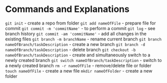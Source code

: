 # Commands and Explanations

`git init` - create a repo from folder
`git add nameOfFile` - prepare file for commit
`git commit -m 'commitName'` - to perform a commit
`git log` - see branch history
`git commit -am 'commitName'` - add all changes in the existing files
`git branch -m branchName` - rename current branch
`git branch nameOfBranch/taskDescription` - create a new branch
`git branch -d nameOfBranch/taskDescription` - delete branch
`git checkout -b nameOfBranch/taskDescription` - create and simultaneously switch to a newly created branch
`git switch nameOfBranch/taskDescription` - switch to a newly created branch 
`rm -r nameOfFile` - remove/delete file or folder
`touch nameOfFile` - create a new file
`mkdir nameOfFolder` - create a new folder